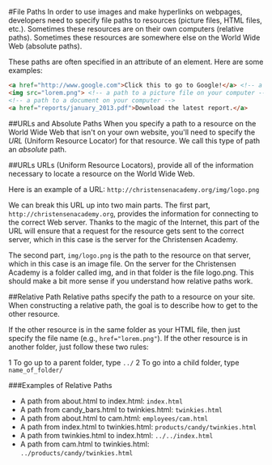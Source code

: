 #File Paths
In order to use images and make hyperlinks on webpages, developers need to specify file paths to resources (picture files, HTML files, etc.). Sometimes these resources are on their own computers (relative paths). Sometimes these resources are somewhere else on the World Wide Web (absolute paths).

These paths are often specified in an attribute of an element. Here are some examples:
```html
<a href="http://www.google.com">Click this to go to Google!</a> <!-- a path to another website -->
<img src="lorem.png"> <!-- a path to a picture file on your computer -->
<!-- a path to a document on your computer -->
<a href="reports/january_2013.pdf">Download the latest report.</a>
```
##URLs and Absolute Paths
When you specify a path to a resource on the World Wide Web that isn't on your own website, you'll need to specify the *URL* (Uniform Resource Locator) for that resource. We call this type of path an *absolute* path.

##URLs
URLs (Uniform Resource Locators), provide all of the information necessary to locate a resource on the World Wide Web.

Here is an example of a URL: `http://christensenacademy.org/img/logo.png`

We can break this URL up into two main parts. The first part, `http://christensenacademy.org`, provides the information for connecting to the correct Web server. Thanks to the magic of the Internet, this part of the URL will ensure that a request for the resource gets sent to the correct server, which in this case is the server for the Christensen Academy.

The second part, `img/logo.png` is the path to the resource on that server, which in this case is an image file. On the server for the Christensen Academy is a folder called img, and in that folder is the file logo.png. This should make a bit more sense if you understand how relative paths work.

##Relative Path
Relative paths specify the path to a resource on your site. When constructing a relative path, the goal is to describe how to get to the other resource.

If the other resource is in the same folder as your HTML file, then just specify the file name (e.g., `href="lorem.png"`). If the other resource is in another folder, just follow these two rules:

1 To go up to a parent folder, type `../`
2 To go into a child folder, type `name_of_folder/`

###Examples of Relative Paths
* A path from about.html to index.html: `index.html`
* A path from candy_bars.html to twinkies.html: `twinkies.html`
* A path from about.html to cam.html: `employees/cam.html`
* A path from index.html to twinkies.html: `products/candy/twinkies.html`
* A path from twinkies.html to index.html: `../../index.html`
* A path from cam.html to twinkies.html: `../products/candy/twinkies.html`
